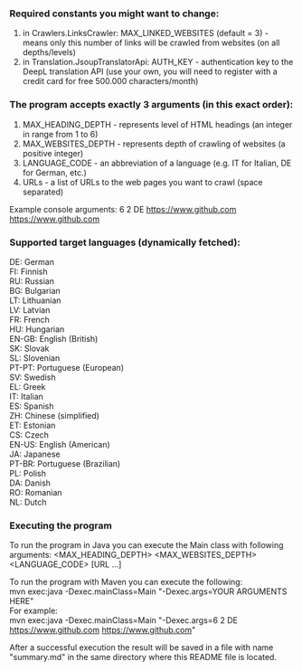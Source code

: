 ### Required constants you might want to change:
1. in Crawlers.LinksCrawler: MAX_LINKED_WEBSITES (default = 3) - means only this number of links will be crawled from websites (on all depths/levels)
2. in Translation.JsoupTranslatorApi: AUTH_KEY - authentication key to the DeepL translation API (use your own, you will need to register with a credit card for free 500.000 characters/month)

### The program accepts exactly 3 arguments (in this exact order):
1. MAX_HEADING_DEPTH - represents level of HTML headings (an integer in range from 1 to 6)
2. MAX_WEBSITES_DEPTH - represents depth of crawling of websites (a positive integer)
3. LANGUAGE_CODE - an abbreviation of a language (e.g. IT for Italian, DE for German, etc.)
4. URLs - a list of URLs to the web pages you want to crawl (space separated)

Example console arguments: 6 2 DE https://www.github.com https://www.github.com

### Supported target languages (dynamically fetched):  
DE: German  
FI: Finnish  
RU: Russian  
BG: Bulgarian  
LT: Lithuanian  
LV: Latvian  
FR: French  
HU: Hungarian  
EN-GB: English (British)  
SK: Slovak  
SL: Slovenian  
PT-PT: Portuguese (European)  
SV: Swedish  
EL: Greek  
IT: Italian  
ES: Spanish  
ZH: Chinese (simplified)  
ET: Estonian  
CS: Czech  
EN-US: English (American)  
JA: Japanese  
PT-BR: Portuguese (Brazilian)  
PL: Polish  
DA: Danish  
RO: Romanian  
NL: Dutch

### Executing the program
To run the program in Java you can execute the Main class with following arguments:
<MAX_HEADING_DEPTH> <MAX_WEBSITES_DEPTH> <LANGUAGE_CODE> <URL> [URL ...]

To run the program with Maven you can execute the following:  
mvn exec:java -Dexec.mainClass=Main "-Dexec.args=YOUR ARGUMENTS HERE"  
For example:  
mvn exec:java -Dexec.mainClass=Main "-Dexec.args=6 2 DE https://www.github.com https://www.github.com"

After a successful execution the result will be saved in a file with name "summary.md" in the same directory where this README file is located.  
